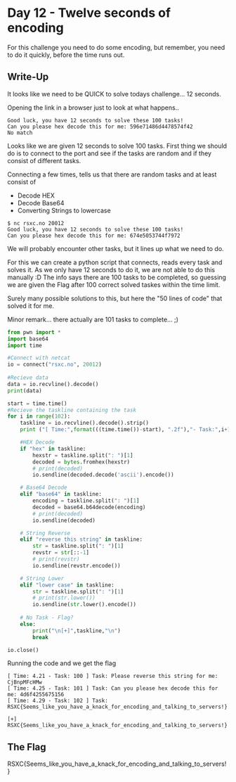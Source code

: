 # Day 12 - Twelve seconds of encoding
For this challenge you need to do some encoding, but remember, you need to do it quickly, before the time runs out.

## Write-Up
It looks like we need to be QUICK to solve todays challenge... 12 seconds.

Opening the link in a browser just to look at what happens..

```
Good luck, you have 12 seconds to solve these 100 tasks!
Can you please hex decode this for me: 596e71486d4478574f42
No match
```

Looks like we are given 12 seconds to solve 100 tasks. First thing we should do is to connect to the port and see if the tasks are random and if they consist of different tasks.

Connecting a few times, tells us that there are random tasks and at least consist of

- Decode HEX
- Decode Base64
- Converting Strings to lowercase

```
$ nc rsxc.no 20012
Good luck, you have 12 seconds to solve these 100 tasks!
Can you please hex decode this for me: 674e5053744f7972
```

We will probably encounter other tasks, but it lines up what we need to do.

For this we can create a python script that connects, reads every task and solves it. As we only have 12 seconds to do it, we are not able to do this manually :D The info says there are 100 tasks to be completed, so guessing we are given the Flag after 100 correct solved taskes within the time limit.

Surely many possible solutions to this, but here the "50 lines of code" that solved it for me.

Minor remark... there actually are 101 tasks to complete... ;)

```py
from pwn import *
import base64
import time

#Connect with netcat 
io = connect("rsxc.no", 20012) 
 
#Recieve data
data = io.recvline().decode()
print(data)

start = time.time()
#Recieve the taskline containing the task
for i in range(102):
    taskline = io.recvline().decode().strip()
    print ("[ Time:",format(((time.time())-start), ".2f"),"- Task:",i+1,"] Task:", taskline)

    #HEX Decode
    if "hex" in taskline:
        hexstr = taskline.split(": ")[1]
        decoded = bytes.fromhex(hexstr)
        # print(decoded)
        io.sendline(decoded.decode('ascii').encode())

    # Base64 Decode
    elif "base64" in taskline:
        encoding = taskline.split(": ")[1]
        decoded = base64.b64decode(encoding)
        # print(decoded)
        io.sendline(decoded)

    # String Reverse
    elif "reverse this string" in taskline:
        str = taskline.split(": ")[1]
        revstr = str[::-1]
        # print(revstr)
        io.sendline(revstr.encode())

    # String Lower
    elif "lower case" in taskline:
        str = taskline.split(": ")[1]
        # print(str.lower())
        io.sendline(str.lower().encode())
    
    # No Task - Flag?
    else:
        print("\n[+]",taskline,"\n")
        break

io.close()
```

Running the code and we get the flag

``` shell
[ Time: 4.21 - Task: 100 ] Task: Please reverse this string for me: CjBnpMFcHMw
[ Time: 4.25 - Task: 101 ] Task: Can you please hex decode this for me: 4d6f4255675156
[ Time: 4.29 - Task: 102 ] Task: RSXC{Seems_like_you_have_a_knack_for_encoding_and_talking_to_servers!}

[+] RSXC{Seems_like_you_have_a_knack_for_encoding_and_talking_to_servers!} 
```

## The Flag
RSXC{Seems_like_you_have_a_knack_for_encoding_and_talking_to_servers!}